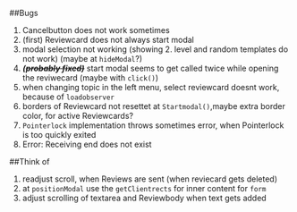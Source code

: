 ##Bugs
1. Cancelbutton does not work sometimes
2. (first) Reviewcard does not always start modal
3. modal selection not working 
(showing 2. level and random templates do not work)
(maybe at `hideModal`?)
4. **_(~~probably fixed)~~_** start modal seems to get called twice while opening the reviwecard (maybe with `click()`)
5. when changing topic in the left menu, select reviewcard doesnt work, because of `loadobserver`
6. borders of Reviewcard not resettet at `Startmodal()`,maybe extra border color, for active Reviewcards?
7. `Pointerlock` implementation throws sometimes error, when Pointerlock is too quickly exited
8. Error: Receiving end does not exist




##Think of
1. readjust scroll, when Reviews are sent (when reviecard gets deleted)
2. at `positionModal` use the `getClientrects` for inner content for `form`
3. adjust scrolling of textarea and Reviewbody when text gets added